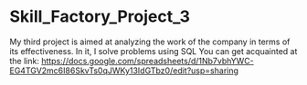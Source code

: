 # Skill_Factory_Project_3
My third project is aimed at analyzing the work of the company in terms of its effectiveness. In it, I solve problems using SQL
You can get acquainted at the link: https://docs.google.com/spreadsheets/d/1Nb7vbhYWC-EG4TGV2mc6I86SkvTs0qJWKy13IdGTbz0/edit?usp=sharing
